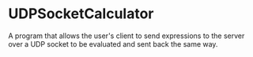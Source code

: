 # UDPSocketCalculator

A program that allows the user's client to send expressions to the server over a UDP socket to be evaluated and sent back the same way.
